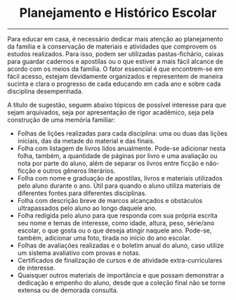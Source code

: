 <h1 align="center">Planejamento e Histórico Escolar</h1>

---

Para educar em casa, é necessário dedicar mais atenção ao planejamento da família e à conservação de materiais e atividades que comprovem os estudos realizados. Para isso, podem ser utilizadas pastas-fichário, caixas para guardar cadernos e apostilas ou o que estiver a mais fácil alcance de acordo com os meios da família. O fator essencial é que encontrem-se em fácil acesso, estejam devidamente organizados e representem de maneira sucinta e clara o progresso de cada educando em cada ano e sobre cada disciplina desempenhada.

A título de sugestão, seguem abaixo tópicos de possível interesse para que sejam arquivados, seja por apresentação de rigor acadêmico, seja pela construção de uma memória familiar:

- Folhas de lições realizadas para cada disciplina: uma ou duas das lições iniciais, das da metade do material e das finais.
- Folha com listagem de livros lidos anualmente. Pode-se adicionar nesta folha, também, a quantidade de páginas por livro e uma avaliação ou nota por parte do aluno, além de separar os livros entre ficção e não-ficção e outros gêneros literários.
- Folha com nome e graduação de apostilas, livros e materiais utilizados pelo aluno durante o ano. Útil para quando o aluno utiliza materiais de diferentes fontes para diferentes disciplinas.
- Folha com descrição breve de marcos alcançados e obstáculos ultrapassados pelo aluno ao longo daquele ano.
- Folha redigida pelo aluno para que responda com sua própria escrita seu nome e temas de interesse, como idade, altura, peso, série/ano escolar, o que gosta ou o que deseja atingir naquele ano. Pode-se, também, adicionar uma foto, tirada no início do ano escolar.
- Folhas de avaliações realizadas e o boletim anual do aluno, caso utilize um sistema avaliativo com provas e notas.
- Certificados de finalização de cursos e de atividade extra-curriculares de interesse.
- Quaisquer outros materiais de importância e que possam demonstrar a dedicação e empenho do aluno, desde que a coleção final não se torne extensa ou de demorada consulta.
